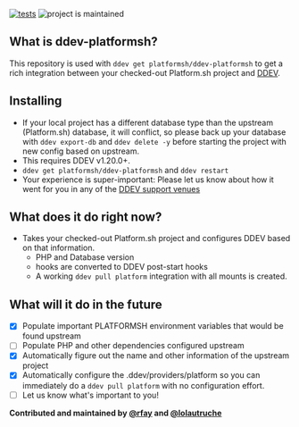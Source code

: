 [![tests](https://github.com/platformsh/ddev-platformsh/actions/workflows/tests.yml/badge.svg)](https://github.com/platformsh/ddev-platformsh/actions/workflows/tests.yml) ![project is maintained](https://img.shields.io/maintenance/yes/2022.svg)

## What is ddev-platformsh?

This repository is used with `ddev get platformsh/ddev-platformsh` to get a rich integration between your checked-out Platform.sh project and [DDEV](https://github.com/drud/ddev).

## Installing

* If your local project has a different database type than the upstream (Platform.sh) database, it will conflict, so please back up your database with `ddev export-db` and `ddev delete -y` before starting the project with new config based on upstream.
* This requires DDEV v1.20.0+.
* `ddev get platformsh/ddev-platformsh` and `ddev restart`
* Your experience is super-important: Please let us know about how it went for you in any of the [DDEV support venues](https://ddev.readthedocs.io/en/latest/#support-and-user-contributed-documentation)

## What does it do right now?

* Takes your checked-out Platform.sh project and configures DDEV based on that information.
  * PHP and Database version
  * hooks are converted to DDEV post-start hooks
  * A working `ddev pull platform` integration with all mounts is created.
  

## What will it do in the future

- [x] Populate important PLATFORMSH environment variables that would be found upstream
- [ ] Populate PHP and other dependencies configured upstream
- [x] Automatically figure out the name and other information of the upstream project
- [x] Automatically configure the .ddev/providers/platform so you can immediately do a `ddev pull platform` with no configuration effort.
- [ ] Let us know what's important to you!

**Contributed and maintained by [@rfay](https://github.com/rfay) and [@lolautruche](https://github.com/lolautruche)**


